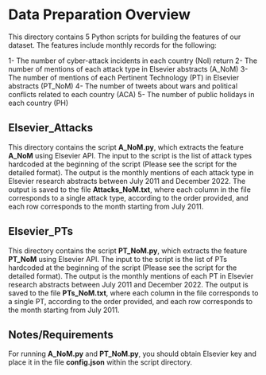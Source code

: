 # Data Preparation Overview
This directory contains 5 Python scripts for building the features of our dataset. The features include monthly records for the following:

1- The number of cyber-attack incidents in each country (NoI)  return
2- The number of mentions of each attack type in Elsevier abstracts (A_NoM) 
3- The number of mentions of each Pertinent Technology (PT) in Elsevier abstracts (PT_NoM)
4- The number of tweets about wars and political conflicts related to each country (ACA)
5- The number of public holidays in each country (PH)

## Elsevier_Attacks
This directory contains the script **A_NoM.py**, which extracts the feature **A_NoM** using Elsevier API. The input to the script is the list of attack types hardcoded at the beginning of the script (Please see the script for the detailed format). The output is the monthly mentions of each attack type in Elsevier research abstracts between July 2011 and December 2022. The output is saved to the file **Attacks_NoM.txt**, where each column in the file corresponds to a single attack type, according to the order provided, and each row corresponds to the month starting from July 2011.

## Elsevier_PTs
This directory contains the script **PT_NoM.py**, which extracts the feature **PT_NoM** using Elsevier API. The input to the script is the list of PTs hardcoded at the beginning of the script (Please see the script for the detailed format). The output is the monthly mentions of each PT in Elsevier research abstracts between July 2011 and December 2022. The output is saved to the file **PTs_NoM.txt**, where each column in the file corresponds to a single PT, according to the order provided, and each row corresponds to the month starting from July 2011.

## Notes/Requirements
For running **A_NoM.py** and **PT_NoM.py**, you should obtain Elsevier key and place it in the file **config.json** within the script directory.


